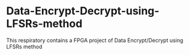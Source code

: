 # Data-Encrypt-Decrypt-using-LFSRs-method
This respiratory contains a FPGA project of Data Encrypt/Decrypt using LFSRs method
